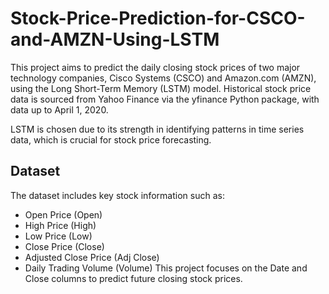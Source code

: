 # Stock-Price-Prediction-for-CSCO-and-AMZN-Using-LSTM

This project aims to predict the daily closing stock prices of two major technology companies, Cisco Systems (CSCO) and Amazon.com (AMZN), using the Long Short-Term Memory (LSTM) model. Historical stock price data is sourced from Yahoo Finance via the yfinance Python package, with data up to April 1, 2020.

LSTM is chosen due to its strength in identifying patterns in time series data, which is crucial for stock price forecasting.


## Dataset
The dataset includes key stock information such as:
- Open Price (Open)
- High Price (High)
- Low Price (Low)
- Close Price (Close)
- Adjusted Close Price (Adj Close)
- Daily Trading Volume (Volume)
This project focuses on the Date and Close columns to predict future closing stock prices.
